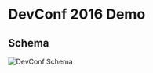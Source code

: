 # DevConf 2016 Demo

## Schema

![DevConf Schema](https://raw.githubusercontent.com/px3/SilverWare-Demos/devel/demos/devconf-2016/devconf16.png)

